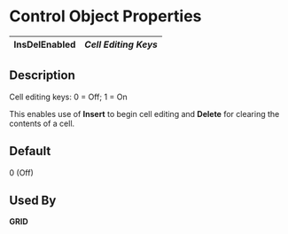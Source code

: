 # Control Object Properties

**InsDelEnabled** |  **_Cell Editing Keys_**  
---|---  
  
## Description

Cell editing keys: 0 = Off; 1 = On

This enables use of **Insert** to begin cell editing and **Delete** for clearing the contents of a cell.

## Default

0 (Off)

## Used By

**GRID**
